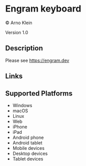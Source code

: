 Engram keyboard
==============

© Arno Klein

Version 1.0

Description
-----------

Please see https://engram.dev

Links
-----

Supported Platforms
-------------------
 * Windows
 * macOS
 * Linux
 * Web
 * iPhone
 * iPad
 * Android phone
 * Android tablet
 * Mobile devices
 * Desktop devices
 * Tablet devices

